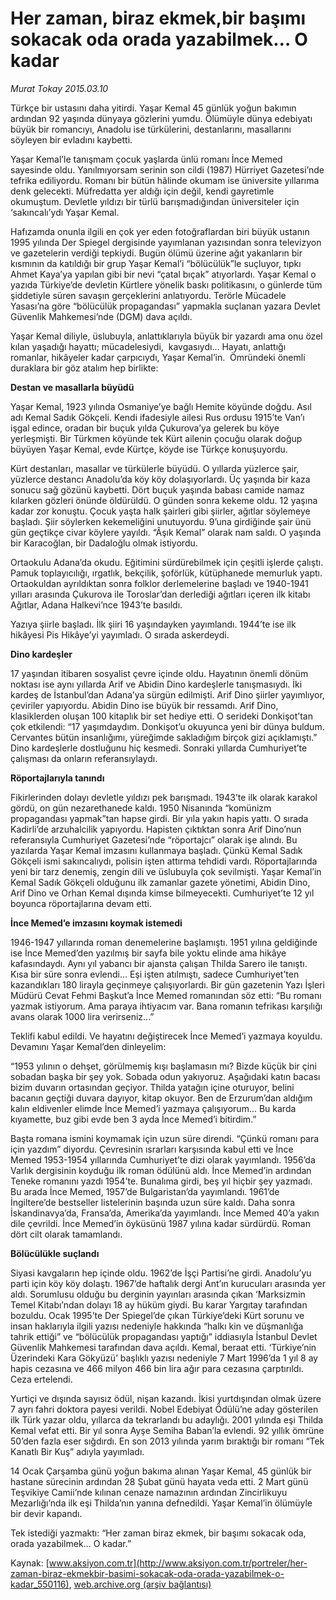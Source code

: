 # Her zaman, biraz ekmek,bir başımı sokacak oda orada yazabilmek… O kadar

*Murat Tokay 2015.03.10*

<div class="pNewsDetailMainContent" itemprop="articleBody">
 <p>
  Türkçe bir ustasını daha yitirdi. Yaşar Kemal 45 günlük yoğun bakımın ardından 92 yaşında dünyaya gözlerini yumdu. Ölümüyle dünya edebiyatı büyük bir romancıyı, Anadolu ise türkülerini, destanlarını, masallarını söyleyen bir evladını kaybetti.
 </p>
 <p>
  Yaşar Kemal’le tanışmam çocuk yaşlarda ünlü romanı İnce Memed sayesinde oldu. Yanılmıyorsam serinin son cildi (1987) Hürriyet Gazetesi’nde tefrika ediliyordu. Romanı bir bütün hâlinde okumam ise üniversite yıllarıma denk gelecekti. Müfredatta yer aldığı için değil, kendi gayretimle okumuştum. Devletle yıldızı bir türlü barışmadığından üniversiteler için ‘sakıncalı’ydı Yaşar Kemal.
 </p>
 <p>
  Hafızamda onunla ilgili en çok yer eden fotoğraflardan biri büyük ustanın 1995 yılında Der Spiegel dergisinde yayımlanan yazısından sonra televizyon ve gazetelerin verdiği tepkiydi. Bugün ölümü üzerine ağıt yakanların bir kısmının da katıldığı bir grup Yaşar Kemal’i “bölücülük”le suçluyor, tıpkı Ahmet Kaya’ya yapılan gibi bir nevi “çatal bıçak” atıyorlardı. Yaşar Kemal o yazıda Türkiye’de devletin Kürtlere yönelik baskı politikasını, o günlerde tüm şiddetiyle süren savaşın gerçeklerini anlatıyordu. Terörle Mücadele Yasası’na göre “bölücülük propagandası” yapmakla suçlanan yazara Devlet Güvenlik Mahkemesi’nde (DGM) dava açıldı.
 </p>
 <p>
  Yaşar Kemal diliyle, üslubuyla, anlattıklarıyla büyük bir yazardı ama onu özel kılan yaşadığı hayattı; mücadelesiydi,  kavgasıydı... Hayatı, anlattığı romanlar, hikâyeler kadar çarpıcıydı, Yaşar Kemal’in.  Ömründeki önemli duraklara bir göz atalım hep birlikte:
 </p>
 <p>
  <strong>
   Destan ve masallarla büyüdü
  </strong>
 </p>
 <p>
  Yaşar Kemal, 1923 yılında Osmaniye’ye bağlı Hemite köyünde doğdu. Asıl adı Kemal Sadık Gökçeli. Kendi ifadesiyle ailesi Rus ordusu 1915’te Van’ı işgal edince, oradan bir buçuk yılda Çukurova’ya gelerek bu köye yerleşmişti. Bir Türkmen köyünde tek Kürt ailenin çocuğu olarak doğup büyüyen Yaşar Kemal, evde Kürtçe, köyde ise Türkçe konuşuyordu.
 </p>
 <p>
  Kürt destanları, masallar ve türkülerle büyüdü. O yıllarda yüzlerce şair, yüzlerce destancı Anadolu’da köy köy dolaşıyorlardı. Üç yaşında bir kaza sonucu sağ gözünü kaybetti. Dört buçuk yaşında babası camide namaz kılarken gözleri önünde öldürüldü. O günden sonra kekeme oldu. 12 yaşına kadar zor konuştu. Çocuk yaşta halk şairleri gibi şiirler, ağıtlar söylemeye başladı. Şiir söylerken kekemeliğini unutuyordu. 9’una girdiğinde şair ünü gün geçtikçe civar köylere yayıldı. “Âşık Kemal” olarak nam saldı. O yaşında bir Karacoğlan, bir Dadaloğlu olmak istiyordu.
 </p>
 <p>
  Ortaokulu Adana’da okudu. Eğitimini sürdürebilmek için çeşitli işlerde çalıştı. Pamuk toplayıcılığı, ırgatlık, bekçilik, şoförlük, kütüphanede memurluk yaptı. Ortaokuldan ayrıldıktan sonra folklor derlemelerine başladı ve 1940-1941 yılları arasında Çukurova ile Toroslar’dan derlediği ağıtları içeren ilk kitabı Ağıtlar, Adana Halkevi’nce 1943’te basıldı.
 </p>
 <p>
  Yazıya şiirle başladı. İlk şiiri 16 yaşındayken yayımlandı. 1944’te ise ilk hikâyesi Pis Hikâye’yi yayımladı. O sırada askerdeydi.
 </p>
 <p>
  <strong>
   Dino kardeşler
  </strong>
 </p>
 <p>
  17 yaşından itibaren sosyalist çevre içinde oldu. Hayatının önemli dönüm noktası ise aynı yıllarda Arif ve Abidin Dino kardeşlerle tanışmasıydı. İki kardeş de İstanbul’dan Adana’ya sürgün edilmişti. Arif Dino şiirler yayımlıyor, çeviriler yapıyordu. Abidin Dino ise büyük bir ressamdı. Arif Dino, klasiklerden oluşan 100 kitaplık bir set hediye etti. O serideki Donkişot’tan çok etkilendi: “17 yaşımdaydım. Donkişot’u okuyunca yeni bir dünya buldum. Cervantes bütün insanlığımı, yüreğimde sakladığım birçok gizi açıklamıştı.” Dino kardeşlerle dostluğunu hiç kesmedi. Sonraki yıllarda Cumhuriyet’te çalışması da onların referansıylaydı.
 </p>
 <p>
  <strong>
   Röportajlarıyla tanındı
  </strong>
 </p>
 <p>
  Fikirlerinden dolayı devletle yıldızı pek barışmadı. 1943’te ilk olarak karakol gördü, on gün nezarethanede kaldı. 1950 Nisanında “komünizm propagandası yapmak”tan hapse girdi. Bir yıla yakın hapis yattı. O sırada Kadirli’de arzuhalcilik yapıyordu. Hapisten çıktıktan sonra Arif Dino’nun referansıyla Cumhuriyet Gazetesi’nde “röportajcı” olarak işe alındı. Bu yazılarda Yaşar Kemal imzasını kullanmaya başladı. Çünkü Kemal Sadık Gökçeli ismi sakıncalıydı, polisin işten attırma tehdidi vardı. Röportajlarında yeni bir tarz denemiş, zengin dili ve üslubuyla çok sevilmişti. Yaşar Kemal’in Kemal Sadık Gökçeli olduğunu ilk zamanlar gazete yönetimi, Abidin Dino, Arif Dino ve Orhan Kemal dışında kimse bilmeyecekti. Cumhuriyet’te 12 yıl boyunca röportajlarına devam etti.
 </p>
 <p>
  <strong>
   İnce Memed’e imzasını koymak istemedi
  </strong>
 </p>
 <p>
  1946-1947 yıllarında roman denemelerine başlamıştı. 1951 yılına geldiğinde ise İnce Memed’den yazılmış bir sayfa bile yoktu elinde ama hikâye kafasındaydı. Aynı yıl yabancı bir ajansta çalışan Thilda Sarero ile tanıştı. Kısa bir süre sonra evlendi... Eşi işten atılmıştı, sadece Cumhuriyet’ten kazandıkları 180 lirayla geçinmeye çalışıyorlardı. Bir gün gazetenin Yazı İşleri Müdürü Cevat Fehmi Başkut’a İnce Memed romanından söz etti: “Bu romanı yazmak istiyorum. Ama paraya ihtiyacım var. Bana romanın tefrikası karşılığı avans olarak 1000 lira verirseniz...”
 </p>
 <p>
  Teklifi kabul edildi. Ve hayatını değiştirecek İnce Memed’i yazmaya koyuldu. Devamını Yaşar Kemal’den dinleyelim:
 </p>
 <p>
  “1953 yılının o dehşet, görülmemiş kışı başlamasın mı? Bizde küçük bir çini sobadan başka bir şey yok. Sobada odun yakıyoruz. Aşağıdaki katın bacası bizim duvarın ortasından geçiyor. Thilda yatağın içine oturuyor, belini bacanın geçtiği duvara dayıyor, kitap okuyor. Ben de Erzurum’dan aldığım kalın eldivenler elimde İnce Memed’i yazmaya çalışıyorum... Bu karda kıyamette, buz gibi evde ben 3 ayda İnce Memed’i bitirdim.”
 </p>
 <p>
  Başta romana ismini koymamak için uzun süre direndi. “Çünkü romanı para için yazdım” diyordu. Çevresinin ısrarları karşısında kabul etti ve İnce Memed 1953-1954 yıllarında Cumhuriyet’te dizi olarak yayımlandı. 1956’da Varlık dergisinin koyduğu ilk roman ödülünü aldı. İnce Memed’in ardından Teneke romanını yazdı 1954’te. Bunalıma girdi, beş yıl hiçbir şey yazmadı. Bu arada İnce Memed, 1957’de Bulgaristan’da yayımlandı. 1961’de İngiltere’de bestseller listelerinin başında uzun süre kaldı. Daha sonra İskandinavya’da, Fransa’da, Amerika’da yayımlandı. İnce Memed 40’a yakın dile çevrildi. İnce Memed’in öyküsünü 1987 yılına kadar sürdürdü. Roman dört cilt olarak tamamlandı.
 </p>
 <p>
  <strong>
   Bölücülükle suçlandı
  </strong>
 </p>
 <p>
  Siyasi kavgaların hep içinde oldu. 1962’de İşçi Partisi’ne girdi. Anadolu’yu parti için köy köy dolaştı. 1967’de haftalık dergi Ant’ın kurucuları arasında yer aldı. Sorumlusu olduğu bu derginin yayınları arasında çıkan ‘Marksizmin Temel Kitabı’ndan dolayı 18 ay hüküm giydi. Bu karar Yargıtay tarafından bozuldu. Ocak 1995’te Der Spiegel’de çıkan Türkiye’deki Kürt sorunu ve insan haklarıyla ilgili yazısı nedeniyle hakkında “halkı kin ve düşmanlığa tahrik ettiği” ve “bölücülük propagandası yaptığı” iddiasıyla İstanbul Devlet Güvenlik Mahkemesi tarafından dava açıldı. Kemal, beraat etti. ‘Türkiye’nin Üzerindeki Kara Gökyüzü’ başlıklı yazısı nedeniyle 7 Mart 1996’da 1 yıl 8 ay hapis cezasına ve 466 milyon 466 bin lira ağır para cezasına çarptırıldı. Ceza ertelendi.
 </p>
 <p>
  Yurtiçi ve dışında sayısız ödül, nişan kazandı. İkisi yurtdışından olmak üzere 7 ayrı fahri doktora payesi verildi. Nobel Edebiyat Ödülü’ne aday gösterilen ilk Türk yazar oldu, yıllarca da tekrarlandı bu adaylığı. 2001 yılında eşi Thilda Kemal vefat etti. Bir yıl sonra Ayşe Semiha Baban’la evlendi. 92 yıllık ömrüne 50’den fazla eser sığdırdı. En son 2013 yılında yarım bıraktığı bir romanı “Tek Kanatlı Bir Kuş” adıyla yayımladı.
 </p>
 <p>
  14 Ocak Çarşamba günü yoğun bakıma alınan Yaşar Kemal, 45 günlük bir hastane sürecinin ardından 28 Şubat günü hayata veda etti. 2 Mart günü Teşvikiye Camii’nde kılınan cenaze namazının ardından Zincirlikuyu Mezarlığı’nda ilk eşi Thilda’nın yanına defnedildi. Yaşar Kemal’in ölümüyle bir devir kapandı.
 </p>
 <p>
  Tek istediği yazmaktı: “Her zaman biraz ekmek, bir başımı sokacak oda, orada yazabilmek… O kadar.”
 </p>
</div>


Kaynak: [www.aksiyon.com.tr](http://www.aksiyon.com.tr/portreler/her-zaman-biraz-ekmekbir-basimi-sokacak-oda-orada-yazabilmek-o-kadar_550116), [web.archive.org (arşiv bağlantısı)](http://web.archive.org/web/20150731143716/http://www.aksiyon.com.tr/portreler/her-zaman-biraz-ekmekbir-basimi-sokacak-oda-orada-yazabilmek-o-kadar_550116)

